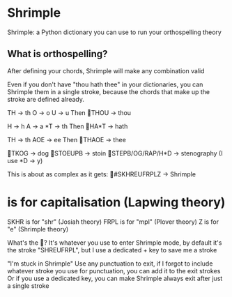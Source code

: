 # Shrimple
Shrimple: a Python dictionary you can use to run your orthospelling theory

## What is orthospelling?
After defining your chords, Shrimple will make any combination valid

Even if you don't have "thou hath thee" in your dictionaries, you can Shrimple them in a single stroke, because the chords that make up the stroke are defined already.

TH → th
O → o
U → u
Then 🦐THOU → thou

H → h
A → a
\*T → th
Then 🦐HA\*T → hath

TH → th
AOE → ee
Then 🦐THAOE → thee

🦐TKOG -> dog
🦐STOEUPB -> stoin
🦐STEPB/OG/RAP/H*D -> stenography (I use *D -> y)


This is about as complex as it gets:
🦐#SKHREUFRPLZ -> Shrimple
# is for capitalisation (Lapwing theory)
SKHR is for "shr" (Josiah theory)
FRPL is for "mpl" (Plover theory)
Z is for "e" (Shrimple theory)


What's the 🦐?
It's whatever you use to enter Shrimple mode, by default it's the stroke "SHREUFRPL", but I use a dedicated + key to save me a stroke

"I'm stuck in Shrimple"
Use any punctuation to exit, if I forgot to include whatever stroke you use for punctuation, you can add it to the exit strokes
Or if you use a dedicated key, you can make Shrimple always exit after just a single stroke
